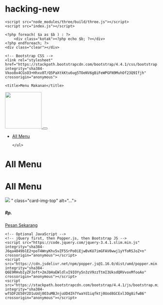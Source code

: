 # hacking-new
  
<!DOCTYPE html>
<html lang="en">
<head>
    <meta charset="UTF-8">
    <meta name="viewport" content="width=device-width, initial-scale=1.0">
    <title>Document</title>
</head>
<body>
    
    <script src="node_modules/three/build/three.js"></script>
    <script src="index.js"></script>
</body>
</html>

<!DOCTYPE html>
<html lang="en">
<head>
    <meta charset="UTF-8">
    <meta name="viewport" content="width=device-width, initial-scale=1.0">
    <title>Latihan Array</title>
    <style>
        .kotak {
            width: 30px;
            height: 30px;
            background-color: #BADA55;
            text-align: center;
            line-height: 30px;
            margin: 3px;
            float: left;
            transition: 1s;
        }
        .kotak:hover {
            transform: rotate(360deg);
            border-radius: 50%;
        }
        .clear {
            clear: both;
        }
    </style>
</head>
<body>

<?php 
$angka = [
    [1,2,3],
    [4,5,6],
    [7,8,9]
];
?>

<?php foreach( $angka as $a ) : ?>
    <?php foreach( $a as $b ) : ?>
        <div class="kotak"><?php echo $b; ?></div>
    <?php endforeach; ?>
    <div class="clear"></div>
<?php endforeach; ?>

<?php 


$data = file_get_contents('data/pizza.json');
$menu = json_decode($data, true);

$menu = $menu["menu"];

?>
<!doctype html>
<html lang="en">
  <head>
    <!-- Required meta tags -->
    <meta charset="utf-8">
    <meta name="viewport" content="width=device-width, initial-scale=1, shrink-to-fit=no">

    <!-- Bootstrap CSS -->
    <link rel="stylesheet" href="https://stackpath.bootstrapcdn.com/bootstrap/4.4.1/css/bootstrap.min.css" integrity="sha384-Vkoo8x4CGsO3+Hhxv8T/Q5PaXtkKtu6ug5TOeNV6gBiFeWPGFN9MuhOf23Q9Ifjh" crossorigin="anonymous">

    <title>Menu Makanan</title>
  </head>
  <body>
  <nav class="navbar navbar-expand-lg navbar-light bg-light">
      <div class="container">
  <a class="navbar-brand" href="#">
    <img src="img/logo.png" width="120">
  </a>
  <button class="navbar-toggler" type="button" data-toggle="collapse" data-target="#navbarNav" aria-controls="navbarNav" aria-expanded="false" aria-label="Toggle navigation">
    <span class="navbar-toggler-icon"></span>
  </button>
  <div class="collapse navbar-collapse" id="navbarNav">
    <ul class="navbar-nav">
      <li class="nav-item active">
        <a class="nav-link" href="#">All Menu</a>
      </li>
      
    </ul>
  </div>
  </div>
</nav>

<div class="container">
    <div class="row mt-3">
        <div class="col">
            <h1>All Menu</h1>
        </div>
    </div>
</div>

<div class="container">
    <div class="row mt-3">
        <div class="col">
            <h1>All Menu</h1>
        </div>
    </div>
</div>

<div class="row">
    <!-- looping php -->
    <?php  foreach ($menu as $row) : ?>
    <div class="col mb-3">
    <div class="card">
  <img src="img/menu/<?= $row["gambar"]; ?> " class="card-img-top" alt="...">
  <div class="card-body">
    <h5 class="card-title"><?= $row["nama"]; ?> </h5>
    <p class="card-text"><?= $row["deskripsi"]; ?> </p>
    <h5 class="card-title">Rp.<?= $row["harga"]; ?> </h5>
    <a href="#" class="btn btn-primary">Pesan Sekarang</a>
  </div>
</div>
<?php endforeach ; ?>
    </div>
</div>

    <!-- Optional JavaScript -->
    <!-- jQuery first, then Popper.js, then Bootstrap JS -->
    <script src="https://code.jquery.com/jquery-3.4.1.slim.min.js" integrity="sha384-J6qa4849blE2+poT4WnyKhv5vZF5SrPo0iEjwBvKU7imGFAV0wwj1yYfoRSJoZ+n" crossorigin="anonymous"></script>
    <script src="https://cdn.jsdelivr.net/npm/popper.js@1.16.0/dist/umd/popper.min.js" integrity="sha384-Q6E9RHvbIyZFJoft+2mJbHaEWldlvI9IOYy5n3zV9zzTtmI3UksdQRVvoxMfooAo" crossorigin="anonymous"></script>
    <script src="https://stackpath.bootstrapcdn.com/bootstrap/4.4.1/js/bootstrap.min.js" integrity="sha384-wfSDF2E50Y2D1uUdj0O3uMBJnjuUD4Ih7YwaYd1iqfktj0Uod8GCExl3Og8ifwB6" crossorigin="anonymous"></script>

</body>
</html> 
